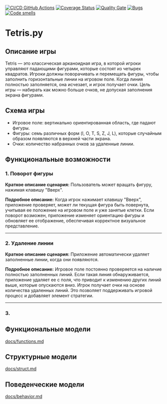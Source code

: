[![CI/CD GitHub Actions](https://github.com/antonsemykin/gtest/actions/workflows/test-action.yml/badge.svg)](https://github.com/antonsemykin/-rep/.github/workflows/main.yml)
[![Coverage Status](https://coveralls.io/repos/antonsemykin/-rep/badge.svg?branch=main)](https://coveralls.io/github/antonsemykin/-rep?branch=main)
[![Quality Gate](https://sonarcloud.io/api/project_badges/measure?project=antonsemykin_-rep&metric=alert_status)](https://sonarcloud.io/dashboard?id=antonsemykin_-rep)
[![Bugs](https://sonarcloud.io/api/project_badges/measure?project=antonsemykin_-rep&metric=bugs)](https://sonarcloud.io/summary/new_code?id=antonsemykin_-rep)
[![Code smells](https://sonarcloud.io/api/project_badges/measure?project=antonsemykin_-rep&metric=code_smells)](https://sonarcloud.io/dashboard?id=antonsemykin_-rep)


# Tetris.py

## Описание игры

Tetris — это классическая арканоидная игра, в которой игроки управляют падающими фигурами, которые состоят из четырех квадратов. Игроки должны поворачивать и перемещать фигуры, чтобы заполнить горизонтальные линии на игровом поле. Когда линия полностью заполняется, она исчезает, и игрок получает очки. Цель игры — набирать как можно больше очков, не допуская заполнения экрана фигурами.

## Схема игры

- Игровое поле: вертикально ориентированная область, где падают фигуры.
- Фигуры: семь различных форм (I, O, T, S, Z, J, L), которые случайным образом появляются в верхней части экрана.
- Очки: количество набранных очков за удаленные линии.

## Функциональные возможности

### 1. Поворот фигуры

**Краткое описание сценария:**
Пользователь может вращать фигуру, нажимая клавишу "Вверх".

**Подробное описание:**
Когда игрок нажимает клавишу "Вверх", приложение проверяет, может ли текущая фигура быть повернута, учитывая ее положение на игровом поле и уже занятые клетки. Если поворот возможен, приложение изменяет ориентацию фигуры и обновляет ее отображение, обеспечивая корректное визуальное представление.

---

### 2. Удаление линии

**Краткое описание сценария:**
Приложение автоматически удаляет заполненные линии, когда они появляются.

**Подробное описание:**
Игровое поле постоянно проверяется на наличие полностью заполненных линий. Если такая линия обнаруживается, приложение удаляет ее с поля, что приводит к изменению других линий выше, которые опускаются вниз. Игрок получает очки на основе количества удаленных линий. Это позволяет поддерживать игровой процесс и добавляет элемент стратегии.

---

### 3. 


## Функциональные модели

[docs/functions.md](docs/functions.md)

## Структурные модели

[docs/struct.md](docs/struct.md)

## Поведенческие модели

[docs/behavior.md](docs/behavior.md)
